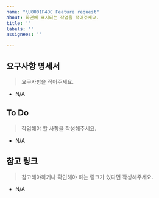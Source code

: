 ```yaml
---
name: "\U0001F4DC Feature request"
about: 화면에 표시되는 작업을 적어주세요.
title: ''
labels: ''
assignees: ''

---
```


##  요구사항 명세서
> 요구사항을 적어주세요.
- N/A

## To Do
> 작업해야 할 사항을 작성해주세요.
- N/A

## 참고 링크
> 참고해야하거나 확인해야 하는 링크가 있다면 작성해주세요.
- N/A
